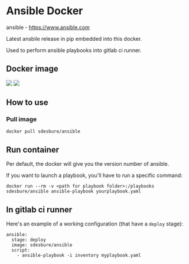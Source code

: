 # Ansible Docker

ansible - https://www.ansible.com

Latest ansbile release in pip embedded into this docker.

Used to perform ansible playbooks into gitlab ci runner.

## Docker image

[![](https://images.microbadger.com/badges/image/sdesbure/ansible.svg)](https://microbadger.com/images/sdesbure/ansible "Get your own image badge on microbadger.com")
[![](https://images.microbadger.com/badges/version/sdesbure/ansible.svg)](https://microbadger.com/images/sdesbure/ansible "Get your own version badge on microbadger.com")

## How to use

### Pull image

```
docker pull sdesbure/ansible
```

## Run container

Per default, the docker will give you the version number of ansible.

If you want to launch a playbook, you'll have to run a specific command: 

```
docker run --rm -v <path for playbook folder>:/playbooks sdesbure/ansible ansible-playbook yourplaybook.yaml
```

## In gitlab ci runner

Here's an example of a working configuration (that have a `deploy` stage):

```
ansible:
  stage: deploy
  image: sdesbure/ansible
  script:
    - ansible-playbook -i inventory myplaybook.yaml
```
